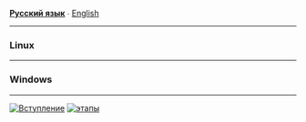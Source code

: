 **[Русский язык](USAGE.ru.md)** ∙ [English](USAGE.md)
___
### Linux
___
### Windows
___
[![Вступление](https://img.shields.io/badge/Вступление-ru-blue.svg)](https://github.com/maxshushanikov/flightinfoapp/blob/main/README.ru.md)
[![этапы](https://img.shields.io/badge/Реализаця-этапы-red.svg)](https://github.com/maxshushanikov/flightinfoapp/blob/main/STEPS.ru.md)